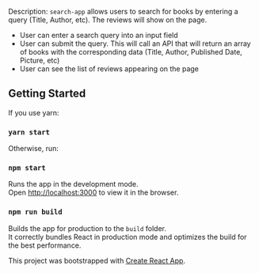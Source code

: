 Description: 
`search-app` allows users to search for books by entering a query (Title, Author, etc). 
The reviews will show on the page.

- User can enter a search query into an input field
- User can submit the query. This will call an API that will return an array of books with the corresponding data (Title, Author, Published Date, Picture, etc)
- User can see the list of reviews appearing on the page

## Getting Started

If you use yarn: 
### `yarn start`

Otherwise, run: 
### `npm start` 

Runs the app in the development mode.<br>
Open [http://localhost:3000](http://localhost:3000) to view it in the browser.

### `npm run build`

Builds the app for production to the `build` folder.<br>
It correctly bundles React in production mode and optimizes the build for the best performance.

This project was bootstrapped with [Create React App](https://github.com/facebook/create-react-app).

